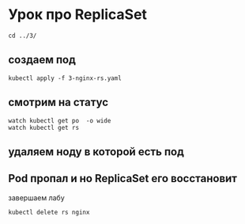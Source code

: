 # Урок про ReplicaSet


```
cd ../3/
```

## создаем под
```
kubectl apply -f 3-nginx-rs.yaml
```
## cмотрим на статус
```
watch kubectl get po  -o wide
watch kubectl get rs
```
## удаляем ноду в которой есть под

## Pod пропал и но ReplicaSet его восстановит

завершаем лабу
```
kubectl delete rs nginx
```
